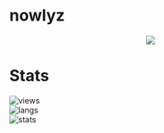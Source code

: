 # nowlyz

<p align="center">
  <a href="https://github.com/nowlyz11">
    <img src="https://discord.c99.nl/widget/theme-5/1326718367712809086.png"/>
     </a>
</p>

# Stats
![views](https://komarev.com/ghpvc/?username=nowlyz11&color=lightgrey) <br>
![langs](https://github-readme-stats.vercel.app/api/top-langs/?username=nowlyz11&layout=compact&theme=dark) </br>
![stats](https://github-readme-stats.vercel.app/api?username=nowlyz11&show_icons=true&theme=dark)
